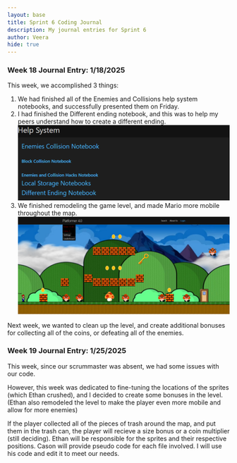 ```yaml
---
layout: base
title: Sprint 6 Coding Journal
description: My journal entries for Sprint 6
author: Veera
hide: true
---
```


### Week 18 Journal Entry: 1/18/2025

This week, we accomplished 3 things:

1. We had finished all of the Enemies and Collisions help system notebooks, and successfully presented them on Friday.
2. I had finished the Different ending notebook, and this was to help my peers understand how to create a different ending.
![](helpsystem.png)
3. We finished remodeling the game level, and made Mario more mobile throughout the map. 
![](firstlevel.png)


Next week, we wanted to clean up the level, and create additional bonuses for collecting all of the coins, or defeating all of the enemies. 

### Week 19 Journal Entry: 1/25/2025

This week, since our scrummaster was absent, we had some issues with our code. 

However, this week was dedicated to fine-tuning the locations of the sprites (which Ethan crushed), and I decided to create some
bonuses in the level. (Ethan also remodeled the level to make the player even more mobile and allow for more enemies)

If the player collected all of the pieces of trash around the map, and put them in the trash can, the player 
will recieve a size bonus or a coin multiplier (still deciding). Ethan will be responsible for the sprites and their respective positions. 
Cason will provide pseudo code for each file involved. I will use his code and edit it to meet our needs.